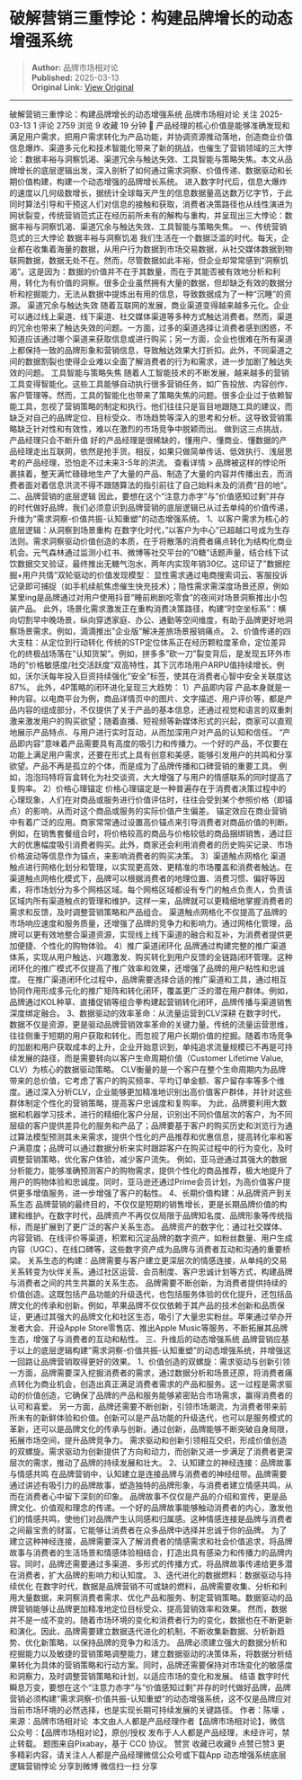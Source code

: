 # 破解营销三重悖论：构建品牌增长的动态增强系统

> **Author:** 品牌市场相对论  
> **Published:** 2025-03-13  
> **Original Link:** [View Original](https://www.woshipm.com/marketing/6191636.html)

---

破解营销三重悖论：构建品牌增长的动态增强系统 品牌市场相对论 关注 2025-03-13 1 评论 2759 浏览 9 收藏 19 分钟 🔗 产品经理的核心价值是能够准确发现和满足用户需求，把用户需求转化为产品功能，并协调资源推动落地，创造商业价值 信息爆炸、渠道多元化和技术智能化带来了新的挑战，也催生了营销领域的三大悖论：数据丰裕与洞察饥渴、渠道冗余与触达失效、工具智能与策略失焦。本文从品牌增长的底层逻辑出发，深入剖析了如何通过需求洞察、价值传递、数据驱动和长期价值构建，构建一个动态增强的品牌增长系统。 进入数字时代后，信息大爆炸的速度以几何级数增长，据统计全球每天产生的信息数据量高达数万亿字节，于此同时算法引导和干预这人们对信息的接触和获取，消费者决策路径也从线性演进为网状裂变，传统营销范式正在经历前所未有的解构与重构，并呈现出三大悖论：数据丰裕与洞察饥渴、渠道冗余与触达失效、工具智能与策略失焦。 一、传统营销范式的三大悖论 数据丰裕与洞察饥渴 我们生活在一个数据泛滥的时代。每天，企业都在收集着海量的数据，从用户行为数据到市场交易数据，从社交媒体数据到物联网数据，数据无处不在。然而，尽管数据如此丰裕，但企业却常常感到“洞察饥渴”。这是因为：数据的价值并不在于其数量，而在于其能否被有效地分析和利用，转化为有价值的洞察。很多企业虽然拥有大量的数据，但却缺乏有效的数据分析和挖掘能力，无法从数据中提炼出有用的信息，导致数据成为了一种“沉睡”的资源。 渠道冗余与触达失效 随着互联网的发展，商业渠道变得越来越多元化。企业可以通过线上渠道、线下渠道、社交媒体渠道等多种方式触达消费者。然而，渠道的冗余也带来了触达失效的问题。一方面，过多的渠道选择让消费者感到困惑，不知道应该通过哪个渠道来获取信息或进行购买；另一方面，企业也很难在所有渠道上都保持一致的品牌形象和营销信息，导致触达效果大打折扣。此外，不同渠道之间的数据割裂也使得企业难以全面了解消费者的行为和需求，进一步加剧了触达失效的问题。 工具智能与策略失焦 随着人工智能技术的不断发展，越来越多的营销工具变得智能化。这些工具能够自动执行很多营销任务，如广告投放、内容创作、客户管理等。然而，工具的智能化也带来了策略失焦的问题。很多企业过于依赖智能工具，忽视了营销策略的制定和执行。他们往往只是盲目地跟随工具的建议，而缺乏对自己的品牌定位、目标受众、市场趋势等深入的思考和分析。这导致营销策略缺乏针对性和有效性，难以在激烈的市场竞争中脱颖而出。 做到这三点挑战，产品经理只会不断升值 好的产品经理是很稀缺的，懂用户、懂商业、懂数据的产品经理走出互联网，依然是抢手货。相反，如果只做简单传话、低效执行、浅层思考的产品经理，恐怕走不过未来3-5年的洪流。 查看详情 > 品牌被这样的悖论所裹挟着，整天满忙碌碌地生产了大量的产品、制造了大量的内容并传播出去，而消费者面对着信息洪流不得不跟随算法的指引前往了自己始料未及的消费“目的地”。 二、品牌营销的底层逻辑 因此，要想在这个”注意力赤字”与”价值感知过剩”并存的时代做好品牌，我们必须意识到品牌营销的底层逻辑已从过去单纯的价值传递，升维为”需求洞察-价值共振-认知重塑”的动态增强系统。 1、以客户需求为核心的底层逻辑：从洞察到场景重构 在数字化时代，”以客户为中心”已超越口号成为生存法则。需求洞察驱动价值创造的本质，在于将散落的消费者痛点转化为结构化商业机会。元气森林通过监测小红书、微博等社交平台的”0糖”话题声量，结合线下试饮数据交叉验证，最终推出无糖气泡水，两年内实现年销30亿。这印证了”数据挖掘+用户共情”双轮驱动的价值发现模型： 显性需求通过电商搜索词云、客服投诉记录即可捕捉（如手机续航焦虑催生快充技术）；隐性需求需深度场景还原，例如某里ing是品牌通过对用户使用抖音”睡前刷剧吃零食”的夜间对场景洞察推出小包装产品。 此外，场景化需求激发正在重构消费决策路径，构建”时空坐标系”：横向切割早中晚场景，纵向穿透家庭、办公、通勤等空间维度，有助于品牌更好地洞察场景需求。例如，滴滴推出”企业版”解决差旅场景报销痛点。 2、价值传递的四大支柱：从定位到行动转化 传统的STP定位体系正在经历颗粒度革命，定位差异化的终极战场落在”认知货架”。例如，拼多多”砍一刀”裂变背后，是发现五环外市场的”价格敏感度/社交活跃度”双高特性，其下沉市场用户ARPU值持续增长。例如，沃尔沃每年投入巨资持续强化”安全”标签，使其在消费者心智中安全关联度达87%。 此外，4P策略的闭环进化呈现三大趋势： 1）产品即内容 产品本身就是一种内容。以电商平台为例，商品详情页中的图片、文字描述、用户评价等，都是产品内容的组成部分，不仅提供了关于产品的基本信息，还通过视觉和语言的双重刺激来激发用户的购买欲望；随着直播、短视频等新媒体形式的兴起，商家可以直观地展示产品特点、与用户进行实时互动，从而加深用户对产品的认知和信任。 “产品即内容”意味着产品需要具有高度的吸引力和传播力。一个好的产品，不仅要在功能上满足用户需求，还要在形式上具有创意和美感，能够引发用户的共鸣和分享欲望。产品不再是孤立的个体，而是成为了品牌传播和口碑营销的重要工具。 例如，泡泡玛特将盲盒转化为社交谈资，大大增强了与用户的情感联系的同时提高了复购率。 2）价格心理锚定 价格心理锚定是一种普遍存在于消费者决策过程中的心理现象，人们在对商品或服务进行价值评估时，往往会受到某个参照价格（即锚点）的影响，从而对这个商品或服务的实际价值产生偏差。 锚定效应在商业营销中有着广泛的应用。商家常常通过设置高价锚点来引导消费者对商品价值的判断。例如，在销售套餐组合时，将价格较高的商品与价格较低的商品捆绑销售，通过巨大的优惠幅度吸引消费者购买。此外，商家还会利用消费者的历史购买记录、市场价格波动等信息作为锚点，来影响消费者的购买决策。 3）渠道触点网格化 渠道触点进行网格化划分和管理，以实现更高效、更精准的市场覆盖和消费者触达。在渠道触点网格化模式下，品牌可以根据消费者的地理位置、消费习惯、偏好等因素，将市场划分为多个网格区域。每个网格区域都设有专门的触点负责人，负责该区域内所有渠道触点的管理和维护。这样一来，品牌就可以更精细地掌握消费者的需求和反馈，及时调整营销策略和产品组合。 渠道触点网格化不仅提高了品牌的市场响应速度和服务质量，还增强了品牌的竞争力和影响力。通过网格化管理，品牌可以更有效地整合渠道资源，实现线上线下渠道的融合和互补，为消费者提供更加便捷、个性化的购物体验。 4）推广渠道闭环化 品牌通过构建完整的推广渠道体系，实现从用户触达、兴趣激发、购买转化到用户反馈的全链路闭环管理。这种闭环化的推广模式不仅提高了推广效率和效果，还增强了品牌的用户粘性和忠诚度。 在推广渠道闭环化过程中，品牌需要选择合适的推广渠道和工具，通过相互协同作用形成多元化的推广矩阵和转化闭环，覆盖更广泛的潜在用户群体。例如，品牌通过KOL种草、直播促销等组合拳构建起营销转化闭环，品牌传播与渠道销售深度绑定融合。 3、数据驱动的效率革命：从流量运营到CLV深耕 在数字时代，数据不仅是资源，更是驱动品牌营销效率革命的关键力量。传统的流量运营思维，往往侧重于短期的用户获取和转化，而忽视了用户长期价值的挖掘。随着市场竞争的加剧和用户获取成本的上升，企业开始意识到，单纯追求流量规模已不再是可持续发展的路径，而是需要转向以客户生命周期价值（Customer Lifetime Value, CLV）为核心的数据驱动策略。 CLV衡量的是一个客户在整个生命周期内为品牌带来的总价值，它考虑了客户的购买频率、平均订单金额、客户留存率等多个维度。通过深入分析CLV，企业能够更加精准地识别出高价值客户群体，并针对这些群体制定个性化的营销策略，提高客户忠诚度和复购率。 为此，品牌要利用大数据和机器学习技术，进行的精细化客户分层，识别出不同价值层次的客户，为不同层级的客户提供差异化的服务和产品了；品牌要基于客户的购买历史和浏览行为通过算法模型预测其未来需求，提供个性化的产品推荐和优惠信息，提高转化率和客户满意度；品牌可以通过数据分析来实时跟踪客户在购买过程中的行为变化，及时调整营销策略，优化客户体验，减少客户流失。 例如，亚马逊通过其强大的数据分析能力，能够准确预测客户的购物需求，提供个性化的商品推荐，极大地提升了用户的购物体验和忠诚度。同时，亚马逊还通过Prime会员计划，为高价值客户提供更多增值服务，进一步增强了客户的黏性。 4、长期价值构建：从品牌资产到关系生态 品牌营销的最终目的，不仅仅是短期的销售增长，更是长期品牌价值的构建和维护。在数字时代，品牌资产不再仅仅局限于品牌知名度、品牌形象等传统指标，而是扩展到了更广泛的客户关系生态。 品牌资产的数字化：通过社交媒体、内容营销、在线评价等渠道，积累和沉淀品牌的数字资产，如粉丝数量、用户生成内容（UGC）、在线口碑等，这些数字资产成为品牌与消费者互动和沟通的重要桥梁。 关系生态的构建：品牌需要与客户建立更深层次的情感连接，从单纯的交易关系转变为伙伴关系。通过社区运营、会员制度、客户忠诚计划等方式，构建品牌与消费者之间的共生共赢的关系生态。 品牌需要不断创新，为消费者提供持续的价值创造。这既包括产品功能的升级迭代，也包括服务体验的优化提升，还包括品牌文化的传承和创新。例如，苹果品牌不仅仅依赖于其产品的技术创新和品质保证，更通过其强大的品牌文化和社区生态，吸引了大量忠实粉丝。苹果通过举办开发者大会、开设Apple Store零售店、推出Apple Music等服务，不断拓展其品牌生态，增强了与消费者的互动和粘性。 三、升维后的动态增强系统 品牌营销应基于以上的底层逻辑构建”需求洞察-价值共振-认知重塑”的动态增强系统，并增强这一回路让品牌营销取得更好的效果。 1、价值创造的双螺旋：需求驱动与创新引领 一方面，品牌需要深入挖掘消费者的需求，通过数据分析和场景还原，将消费者痛点转化为商业机会，创造出真正满足消费者需求的产品和服务。这一过程是需求驱动的价值创造，它确保了品牌的产品和服务能够紧密贴合市场需求，赢得消费者的认可和喜爱。 另一方面，品牌还需要不断创新，引领市场潮流，为消费者带来前所未有的新鲜体验和价值。创新可以是产品功能的升级迭代，也可以是服务模式的革新，还可以是品牌文化的传承与创新。通过创新，品牌能够不断突破自身局限，拓展市场空间，提升品牌竞争力。 需求驱动和创新引领相互交织，形成价值创造的双螺旋。需求驱动为创新提供了方向和动力，而创新又进一步满足了消费者更深层次的需求，推动了品牌的持续发展和壮大。 2、认知建立的神经连接：品牌故事与情感共鸣 在品牌营销中，认知建立是连接品牌与消费者的神经纽带。品牌需要通过讲述有吸引力的品牌故事，塑造独特的品牌形象，与消费者建立情感共鸣，从而在消费者心中留下深刻的印象。 品牌故事不仅仅是产品的介绍和宣传，更是品牌文化、价值观和理念的传递。一个好的品牌故事能够触动消费者的内心，激发他们的情感共鸣，使他们对品牌产生认同感和归属感。这种情感连接是品牌与消费者之间最宝贵的财富，它能够让消费者在众多品牌中选择并忠诚于你的品牌。 为了建立这种神经连接，品牌需要深入了解消费者的情感需求和社会价值追求，将品牌故事与消费者的生活场景和情感体验相结合，打造出具有感染力和传播力的品牌内容。同时，品牌还需要通过多渠道、多形式的传播方式，将品牌故事传递给更多潜在消费者，扩大品牌的影响力和认知度。 3、迭代进化的数据燃料：数据驱动与持续优化 在数字时代，数据是品牌营销不可或缺的燃料，品牌需要收集、分析和利用大量数据，来洞察消费者需求、优化产品和服务、制定营销策略。数据驱动的品牌营销能够让品牌更加精准地定位目标受众、提高营销效率和效果。 然而，数据并不是一成不变的。随着市场环境的变化和消费者行为的变化，数据也在不断更新和演化。因此，品牌需要建立数据迭代进化的机制，不断收集新数据、分析新趋势、优化新策略，以保持品牌的竞争力和活力。 品牌必须建立强大的数据分析和挖掘能力以及敏捷的营销策略调整能力，建立数据驱动的决策体系，将数据分析结果转化为具体的营销策略和行动方案。同时，品牌还需要保持对市场变化的敏感度和洞察力，及时调整营销策略和计划，以适应市场的变化和发展。 结语 数字时代瞬息万变，要想在这个“注意力赤字”与“价值感知过剩”并存的时代做好品牌，品牌营销必须构建“需求洞察-价值共振-认知重塑”的动态增强系统，这不仅是品牌应对当前市场环境的必然选择，也是实现长期可持续发展的关键路径。 作者：陈壕 ，来源：品牌市场相对论  本文由人人都是产品经理作者【品牌市场相对论】，微信公众号：【品牌市场相对论】，原创/授权 发布于人人都是产品经理，未经许可，禁止转载。 题图来自Pixabay，基于 CC0 协议。 赞赏 收藏已收藏9 点赞已赞3 更多精彩内容，请关注人人都是产品经理微信公众号或下载App 动态增强系统底层逻辑营销悖论 分享到微博 微信扫一扫 分享